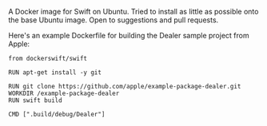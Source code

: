 A Docker image for Swift on Ubuntu. Tried to install as little as possible onto the base Ubuntu image. Open to suggestions and pull requests.
 
Here's an example Dockerfile for building the Dealer sample project from Apple:
 
```
from dockerswift/swift

RUN apt-get install -y git

RUN git clone https://github.com/apple/example-package-dealer.git
WORKDIR /example-package-dealer
RUN swift build

CMD [".build/debug/Dealer"]
```
